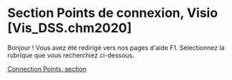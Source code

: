 
# Section Points de connexion, Visio [Vis_DSS.chm2020]

Bonjour ! Vous avez été redirigé vers nos pages d'aide F1. Sélectionnez la rubrique que vous recherchiez ci-dessous.

[Connection Points, section](http://msdn.microsoft.com/library/e0c9d25d-933c-1c46-2cdd-3fa6ba3e56af%28Office.15%29.aspx)
